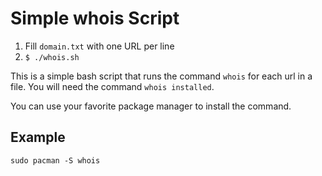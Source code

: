 # Simple whois Script

1. Fill `domain.txt` with one URL per line
2. `$ ./whois.sh`

This is a simple bash script that runs the command `whois` for each url in a
file. You will need the command `whois installed`.

You can use your favorite package manager to install the command.

## Example

`sudo pacman -S whois`
